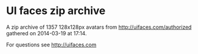 # UI faces zip archive

A zip archive of 1357 128x128px avatars from http://uifaces.com/authorized gathered on 2014-03-19 at 17:14.

For questions see http://uifaces.com